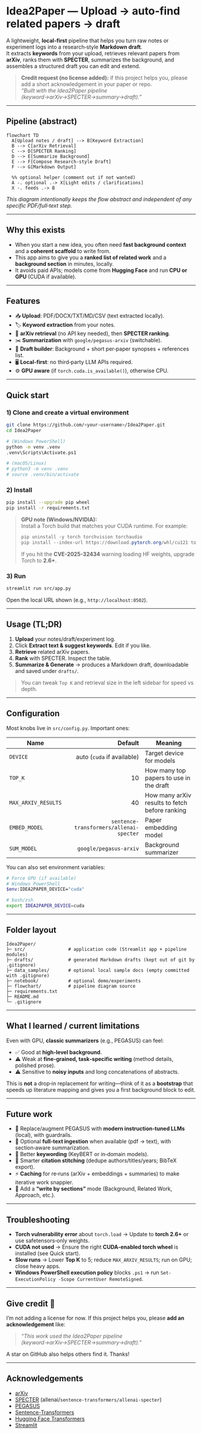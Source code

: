 # Idea2Paper — Upload → auto‑find related papers → draft

A lightweight, **local-first** pipeline that helps you turn raw notes or experiment logs into a research‑style **Markdown draft**.  
It extracts **keywords** from your upload, retrieves relevant papers from **arXiv**, ranks them with **SPECTER**, summarizes the background, and assembles a structured draft you can edit and extend.

> **Credit request (no license added):** if this project helps you, please add a short acknowledgement in your paper or repo.  
> _“Built with the Idea2Paper pipeline (keyword→arXiv→SPECTER→summary→draft).”_

---

## Pipeline (abstract)

```mermaid
flowchart TD
  A[Upload notes / draft] --> B[Keyword Extraction]
  B --> C[arXiv Retrieval]
  C --> D[SPECTER Ranking]
  D --> E[Summarize Background]
  E --> F[Compose Research-style Draft]
  F --> G[Markdown Output]

  %% optional helper (comment out if not wanted)
  A -. optional .-> X[Light edits / clarifications]
  X -. feeds .-> B
```

*This diagram intentionally keeps the flow abstract and independent of any specific PDF/full‑text step.*

---

## Why this exists
- When you start a new idea, you often need **fast background context** and a **coherent scaffold** to write from.
- This app aims to give you a **ranked list of related work** and a **background section** in minutes, locally.
- It avoids paid APIs; models come from **Hugging Face** and run **CPU or GPU** (CUDA if available).

---

## Features
- 📥 **Upload**: PDF/DOCX/TXT/MD/CSV (text extracted locally).
- 🏷️ **Keyword extraction** from your notes.
- 🔎 **arXiv retrieval** (no API key needed), then **SPECTER ranking**.
- ✂️ **Summarization** with `google/pegasus-arxiv` (switchable).
- 🧩 **Draft builder**: Background + short per‑paper synopses + references list.
- 🖥️ **Local-first**: no third‑party LLM APIs required.
- ⚙️ **GPU aware** (if `torch.cuda.is_available()`), otherwise CPU.

---

## Quick start

### 1) Clone and create a virtual environment
```bash
git clone https://github.com/<your-username>/Idea2Paper.git
cd Idea2Paper

# (Windows PowerShell)
python -m venv .venv
.venv\Scripts\Activate.ps1

# (macOS/Linux)
# python3 -m venv .venv
# source .venv/bin/activate
```

### 2) Install
```bash
pip install --upgrade pip wheel
pip install -r requirements.txt
```

> **GPU note (Windows/NVIDIA):**  
> Install a Torch build that matches your CUDA runtime. For example:
> ```powershell
> pip uninstall -y torch torchvision torchaudio
> pip install --index-url https://download.pytorch.org/whl/cu121 torch torchvision torchaudio
> ```
> If you hit the **CVE-2025-32434** warning loading HF weights, upgrade Torch to **2.6+**.

### 3) Run
```bash
streamlit run src/app.py
```
Open the local URL shown (e.g., `http://localhost:8502`).

---

## Usage (TL;DR)
1. **Upload** your notes/draft/experiment log.  
2. Click **Extract text & suggest keywords**. Edit if you like.  
3. **Retrieve** related arXiv papers.  
4. **Rank** with SPECTER. Inspect the table.  
5. **Summarize & Generate** → produces a Markdown draft, downloadable and saved under `drafts/`.

> You can tweak `Top K` and retrieval size in the left sidebar for speed vs depth.

---

## Configuration

Most knobs live in `src/config.py`. Important ones:

| Name | Default | Meaning |
|---|---:|---|
| `DEVICE` | auto (`cuda` if available) | Target device for models |
| `TOP_K` | 10 | How many top papers to use in the draft |
| `MAX_ARXIV_RESULTS` | 40 | How many arXiv results to fetch before ranking |
| `EMBED_MODEL` | `sentence-transformers/allenai-specter` | Paper embedding model |
| `SUM_MODEL` | `google/pegasus-arxiv` | Background summarizer |

You can also set environment variables:
```bash
# Force GPU (if available)
# Windows PowerShell
$env:IDEA2PAPER_DEVICE="cuda"

# bash/zsh
export IDEA2PAPER_DEVICE=cuda
```

---

## Folder layout
```
Idea2Paper/
├─ src/                # application code (Streamlit app + pipeline modules)
├─ drafts/             # generated Markdown drafts (kept out of git by .gitignore)
├─ data_samples/       # optional local sample docs (empty committed with .gitignore)
├─ notebook/           # optional demo/experiments
├─ flowchart/          # pipeline diagram source
├─ requirements.txt
├─ README.md
└─ .gitignore
```

---

## What I learned / current limitations

Even with GPU, **classic summarizers** (e.g., PEGASUS) can feel:
- ✅ Good at **high-level background**.
- ⚠️ Weak at **fine-grained, task‑specific writing** (method details, polished prose).  
- ⚠️ Sensitive to **noisy inputs** and long concatenations of abstracts.

This is **not** a drop‑in replacement for writing—think of it as a **bootstrap** that speeds up literature mapping and gives you a first background block to edit.

---

## Future work

- 🔁 Replace/augment PEGASUS with **modern instruction‑tuned LLMs** (local), with guardrails.
- 📄 Optional **full‑text ingestion** when available (pdf → text), with section‑aware summarization.
- 🧠 Better **keywording** (KeyBERT or in‑domain models).
- 🧷 Smarter **citation stitching** (dedupe authors/titles/years; BibTeX export).
- ⚡ **Caching** for re‑runs (arXiv + embeddings + summaries) to make iterative work snappier.
- 🧪 Add a **“write by sections”** mode (Background, Related Work, Approach, etc.).

---

## Troubleshooting

- **Torch vulnerability error** about `torch.load` → Update to **torch 2.6+** or use safetensors‑only weights.
- **CUDA not used** → Ensure the right **CUDA‑enabled torch wheel** is installed (see Quick start).
- **Slow runs** → Lower **Top K** to 5; reduce `MAX_ARXIV_RESULTS`; run on GPU; close heavy apps.
- **Windows PowerShell execution policy** blocks `.ps1` → run `Set-ExecutionPolicy -Scope CurrentUser RemoteSigned`.

---

## Give credit 🙌

I’m not adding a license for now. If this project helps you, please **add an acknowledgement** like:
> _“This work used the Idea2Paper pipeline (keyword→arXiv→SPECTER→summary→draft).”_

A star on GitHub also helps others find it. Thanks!

---

## Acknowledgements
- [arXiv](https://arxiv.org/)
- [SPECTER](https://www.specter.ai/) (allenai/`sentence-transformers/allenai-specter`)
- [PEGASUS](https://huggingface.co/google/pegasus-arxiv)
- [Sentence-Transformers](https://www.sbert.net/)
- [Hugging Face Transformers](https://huggingface.co/docs/transformers/index)
- [Streamlit](https://streamlit.io/)
